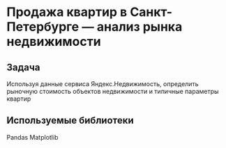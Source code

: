 # Продажа квартир в Санкт-Петербурге — анализ рынка недвижимости

## Задача
Используя данные сервиса Яндекс.Недвижимость, определить рыночную стоимость объектов недвижимости и типичные параметры квартир

## Используемые библиотеки
Pandas
Matplotlib